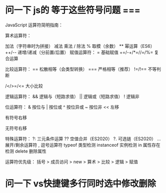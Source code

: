 # 问一下 js的 等于这些符号问题 ===

JavaScript 运算符简明指南：

算术运算符：

加法（字符串时为拼接）
减法
乘法
/ 除法
% 取模（余数）
** 幂运算（ES6）
++/-- 递增/递减（分前置/后置）
赋值运算符：
= 基础赋值
+=/-+/*=//=/%= 复合运算

比较运算符：
== 松散相等（会类型转换）
=== 严格相等（推荐）
!=/!== 不等判断

/</>=/<= 大小比较

逻辑运算符：
&& 逻辑与（短路求值）
|| 逻辑或（短路求值）
! 逻辑非

位运算符：
& 按位与
| 按位或
^ 按位异或
~ 按位非
<< 左移

有符号右移

无符号右移

特殊运算符：
?: 三元条件运算
?? 空值合并（ES2020）
?. 可选链（ES2020）
... 展开/剩余运算符
, 逗号运算符
typeof 类型检测
instanceof 实例检测
in 属性存在检测
delete 删除属性

运算符优先级：
括号 > 成员访问 > new > 算术 > 比较 > 逻辑 > 赋值

# 问一下 vs快捷键多行同时选中修改删除